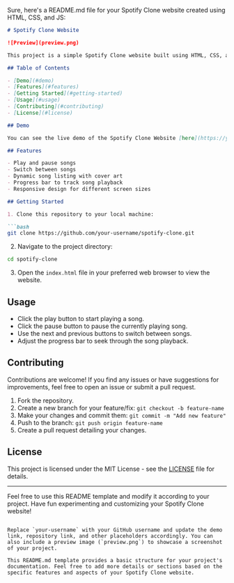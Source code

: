 Sure, here's a README.md file for your Spotify Clone website created using HTML, CSS, and JS:

```markdown
# Spotify Clone Website

![Preview](preview.png)

This project is a simple Spotify Clone website built using HTML, CSS, and JavaScript. It allows users to play a curated list of songs and showcases the use of audio controls, dynamic song listings, and play/pause functionality.

## Table of Contents

- [Demo](#demo)
- [Features](#features)
- [Getting Started](#getting-started)
- [Usage](#usage)
- [Contributing](#contributing)
- [License](#license)

## Demo

You can see the live demo of the Spotify Clone Website [here](https://your-demo-link.com).

## Features

- Play and pause songs
- Switch between songs
- Dynamic song listing with cover art
- Progress bar to track song playback
- Responsive design for different screen sizes

## Getting Started

1. Clone this repository to your local machine:

```bash
git clone https://github.com/your-username/spotify-clone.git
```

2. Navigate to the project directory:

```bash
cd spotify-clone
```

3. Open the `index.html` file in your preferred web browser to view the website.

## Usage

- Click the play button to start playing a song.
- Click the pause button to pause the currently playing song.
- Use the next and previous buttons to switch between songs.
- Adjust the progress bar to seek through the song playback.

## Contributing

Contributions are welcome! If you find any issues or have suggestions for improvements, feel free to open an issue or submit a pull request.

1. Fork the repository.
2. Create a new branch for your feature/fix: `git checkout -b feature-name`
3. Make your changes and commit them: `git commit -m "Add new feature"`
4. Push to the branch: `git push origin feature-name`
5. Create a pull request detailing your changes.

## License

This project is licensed under the MIT License - see the [LICENSE](LICENSE) file for details.

---

Feel free to use this README template and modify it according to your project. Have fun experimenting and customizing your Spotify Clone website!
```

Replace `your-username` with your GitHub username and update the demo link, repository link, and other placeholders accordingly. You can also include a preview image (`preview.png`) to showcase a screenshot of your project.

This README.md template provides a basic structure for your project's documentation. Feel free to add more details or sections based on the specific features and aspects of your Spotify Clone website.
